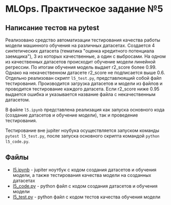 # MLOps. Практическое задание №5
## Написание тестов на pytest
Реализовано средство автоматизации тестирования качества работы модели машинного обучения на различных датасетах.
Создается 4 синтетических датасета (тематика "оценка кредитного потенциала заемщика"), 3 из которых качественные, а один с выбросами. На одном из качественных датасетов происходит обучение модели линейной регрессии. По итогам обучения модель выдает r2_score более 0.99. Однако на некачественном датасете r2_score не подписается выше 0.6.
Отдельно реализован скрипт `l5_test.py`, представлюящий собой файл тестирования. Производится загрузка датасетов и модели из файлов и проводится тестирование каждого датасета. Если r2_score ниже 0.95 выдается ошибка и указывается название файла с некачественным датасетом. 

В файле `l5.ipynb` представлена реализация как запуска основного кода (создание датасетов и обучение модели), так и проведение тестирования. 

Тестирование вне jupiter ноубука осуществляется запуском команды `pytest l5_test.py`, после запуска основного скрипта командой `python l5_code.py`.
 
## Файлы
- [l5.ipynb](l5.ipynb) - jupiter ноутбук с кодом создания датасетов и обучения модели, а также тестирования качества модели на созданных датасетах
- [l5_code.py](l5_code.py) - python файл с кодом создания датасетов и обучения модели
- [l5_test.py](l5_test.py) - python файл с кодом тестов качества обучения модели